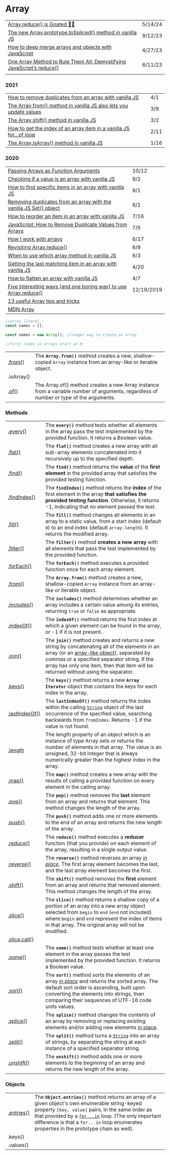# Array

|                                                                                                                                                                                   |         |
| --------------------------------------------------------------------------------------------------------------------------------------------------------------------------------- | ------- |
| [Array.reduce() is Goated 🐐✨](https://dev.to/mattlewandowski93/arrayreduce-is-goated-1f1j?context=digest)                                                                        | 5/14/24 |
| [The new Array.prototype.toSpliced() method in vanilla JS](https://gomakethings.com/the-new-array.prototype.tospliced-method-in-vanilla-js/)                                      | 9/12/23 |
| [How to deep merge arrays and objects with JavaScript](https://gomakethings.com/how-to-deep-merge-arrays-and-objects-with-javascript/)                                            | 4/27/23 |
| [One Array Method to Rule Them All: Demystifying JavaScript’s reduce()](https://blog.devgenius.io/one-array-method-to-rule-them-all-demystifying-javascripts-reduce-410ffe275745) | 6/11/23 |
|                                                                                                                                                                                   |         |

### 2021

|                                                                                                                                                                      |      |
| -------------------------------------------------------------------------------------------------------------------------------------------------------------------- | ---- |
| [How to remove duplicates from an array with vanilla JS](https://gomakethings.com/how-to-remove-duplicates-from-an-array-with-vanilla-js/)                           | 4/1  |
| [The Array.from() method in vanilla JS also lets you update values](https://gomakethings.com/the-array.from-method-in-vanilla-js-also-lets-you-update-values/)       | 3/9  |
| [The Array.shift() method in vanilla JS](https://gomakethings.com/the-array.shift-method-in-vanilla-js/)                                                             | 3/2  |
| [How to get the index of an array item in a vanilla JS for...of loop](https://gomakethings.com/how-to-get-the-index-of-an-array-item-in-a-vanilla-js-for...of-loop/) | 2/11 |
| [The Array.isArray() method in vanilla JS](https://gomakethings.com/the-array.isarray-method-in-vanilla-js/)                                                         | 1/16 |

### 2020

|                                                                                                                                                                                                                          |            |
| ------------------------------------------------------------------------------------------------------------------------------------------------------------------------------------------------------------------------ | ---------- |
| [Passing Arrays as Function Arguments](https://medium.com/dailyjs/passing-arrays-as-function-arguments-c1f3644ecb9c)                                                                                                     | 10/12      |
| [Checking if a value is an array with vanilla JS](https://gomakethings.com/checking-if-a-value-is-an-array-with-vanilla-js/?mc\_cid=1b826fd865\&mc\_eid=\[UNIQID])                                                       | 9/2        |
| [How to find specific items in an array with vanilla JS](https://gomakethings.com/how-to-find-specific-items-in-an-array-with-vanilla-js/?mc\_cid=0ef9486dcc\&mc\_eid=\[UNIQID])                                         | 9/1        |
| [Removing duplicates from an array with the vanilla JS Set() object](https://gomakethings.com/removing-duplicates-from-an-array-with-the-vanilla-js-set-object/?mc\_cid=11d34946a2\&mc\_eid=\[UNIQID])                   | 8/1        |
| [How to reorder an item in an array with vanilla JS](https://gomakethings.com/how-to-reorder-an-item-in-an-array-with-vanilla-js/?mc\_cid=c0083d96b8\&mc\_eid=\[UNIQID])                                                 | 7/16       |
| [JavaScript: How to Remove Duplicate Values from Arrays](https://dev.to/will\_devs/javascript-how-to-remove-duplicate-values-from-arrays-lf0?utm\_source=digest\_mailer\&utm\_medium=email\&utm\_campaign=digest\_email) | 7/5        |
| [How I work with arrays](https://zellwk.com/blog/how-i-work-with-arrays/?ck\_subscriber\_id=420572458)                                                                                                                   | 6/17       |
| [Revisiting Array.reduce()](https://gomakethings.com/revisiting-array.reduce/?mc\_cid=349c39a779\&mc\_eid=\[UNIQID])                                                                                                     | 6/9        |
| [When to use which array method in vanilla JS](https://gomakethings.com/when-to-use-which-array-method-in-vanilla-js/?mc\_cid=c513a900d9\&mc\_eid=\[UNIQID])                                                             | 6/3        |
| [Getting the last matching item in an array with vanilla JS](https://gomakethings.com/getting-the-last-matching-item-in-an-array-with-vanilla-js/?mc\_cid=fbcd1aac35\&mc\_eid=\[UNIQID])                                 | 4/20       |
| [How to flatten an array with vanilla JS](https://gomakethings.com/how-to-flatten-an-array-with-vanilla-js/?mc\_cid=cad6df7f69\&mc\_eid=\[UNIQID])                                                                       | 4/7        |
| [Five interesting ways (and one boring way) to use Array.reduce()](https://gomakethings.com/five-interesting-ways-and-one-boring-way-to-use-array.reduce)                                                                | 12/19/2019 |
| [13 useful Array tips and tricks](https://dev.to/duomly/13-useful-javascript-array-tips-and-tricks-you-should-know-2jfo)                                                                                                 |            |
| [MDN Array](https://developer.mozilla.org/en-US/docs/Web/JavaScript/Reference/Global\_Objects/Array)                                                                                                                     |            |

```javascript
//array literal
const names = [];

const names = new Array(); //longer way to create an array

//first items in arrays start at 0


```

|                                                                                                         |                                                                                                                                        |
| ------------------------------------------------------------------------------------------------------- | -------------------------------------------------------------------------------------------------------------------------------------- |
| [.from()](https://developer.mozilla.org/en-US/docs/Web/JavaScript/Reference/Global\_Objects/Array/from) | The **`Array.from()`** method creates a new, shallow-copied `Array` instance from an array-like or iterable object.                    |
| .isArray()                                                                                              |                                                                                                                                        |
| [.of()](https://developer.mozilla.org/en-US/docs/Web/JavaScript/Reference/Global\_Objects/Array/of)     | The Array.of() method creates a new Array instance from a variable number of arguments, regardless of number or type of the arguments. |

### Methods

|                                                                                                                        |                                                                                                                                                                                                                                                                                                                                                                                                                 |
| ---------------------------------------------------------------------------------------------------------------------- | --------------------------------------------------------------------------------------------------------------------------------------------------------------------------------------------------------------------------------------------------------------------------------------------------------------------------------------------------------------------------------------------------------------- |
| [.every()](https://developer.mozilla.org/en-US/docs/Web/JavaScript/Reference/Global\_Objects/Array/every)              | The **`every()`** method tests whether all elements in the array pass the test implemented by the provided function. It returns a Boolean value.                                                                                                                                                                                                                                                                |
| [.flat()](https://developer.mozilla.org/en-US/docs/Web/JavaScript/Reference/Global\_Objects/Array/flat)                | The **`flat()`** method creates a new array with all sub-array elements concatenated into it recursively up to the specified depth.                                                                                                                                                                                                                                                                             |
| [.find()](https://developer.mozilla.org/en-US/docs/Web/JavaScript/Reference/Global\_Objects/Array/find)                | The **`find()`** method returns the **value** of the **first element** in the provided array that satisfies the provided testing function.                                                                                                                                                                                                                                                                      |
| [.findIndex()](https://developer.mozilla.org/en-US/docs/Web/JavaScript/Reference/Global\_Objects/Array/findIndex)      | The **`findIndex()`** method returns the **index** of the first element in the array **that satisfies the provided testing function**. Otherwise, it returns -1, indicating that no element passed the test.                                                                                                                                                                                                    |
| [.fill()](https://developer.mozilla.org/en-US/docs/Web/JavaScript/Reference/Global\_Objects/Array/fill)                | The **`fill()`** method changes all elements in an array to a static value, from a start index (default `0`) to an end index (default `array.length`). It returns the modified array.                                                                                                                                                                                                                           |
| [.filter()](https://developer.mozilla.org/en-US/docs/Web/JavaScript/Reference/Global\_Objects/Array/filter)            | The **`filter()`** method **creates a new array** with all elements that pass the test implemented by the provided function.                                                                                                                                                                                                                                                                                    |
| [.forEach()](https://developer.mozilla.org/en-US/docs/Web/JavaScript/Reference/Global\_Objects/Array/forEach)          | The **`forEach()`** method executes a provided function once for each array element.                                                                                                                                                                                                                                                                                                                            |
| [.from()](https://developer.mozilla.org/en-US/docs/Web/JavaScript/Reference/Global\_Objects/Array/from)                | The **`Array.from()`** method creates a new, shallow-copied `Array` instance from an array-like or iterable object.                                                                                                                                                                                                                                                                                             |
| [.includes()](https://developer.mozilla.org/en-US/docs/Web/JavaScript/Reference/Global\_Objects/Array/includes)        | The **`includes()`** method determines whether an array includes a certain value among its entries, returning `true` or `false` as appropriate.                                                                                                                                                                                                                                                                 |
| [.indexOf()](https://developer.mozilla.org/en-US/docs/Web/JavaScript/Reference/Global\_Objects/Array/indexOf)          | The **`indexOf()`** method returns the first index at which a given element can be found in the array, or -1 if it is not present.                                                                                                                                                                                                                                                                              |
| [.join()](https://developer.mozilla.org/en-US/docs/Web/JavaScript/Reference/Global\_Objects/Array/join)                | The **`join()`** method creates and returns a new string by concatenating all of the elements in an array (or an [array-like object](https://developer.mozilla.org/en-US/docs/Web/JavaScript/Guide/Indexed\_collections#Working\_with\_array-like\_objects)), separated by commas or a specified separator string. If the array has only one item, then that item will be returned without using the separator. |
| [.keys()](https://developer.mozilla.org/en-US/docs/Web/JavaScript/Reference/Global\_Objects/Array/keys)                | The **`keys()`** method returns a new **`Array Iterator`** object that contains the keys for each index in the array.                                                                                                                                                                                                                                                                                           |
| [.lastIndexOf()](https://developer.mozilla.org/en-US/docs/Web/JavaScript/Reference/Global\_Objects/String/lastIndexOf) | The **`lastIndexOf()`** method returns the index within the calling [`String`](https://developer.mozilla.org/en-US/docs/Web/JavaScript/Reference/Global\_Objects/String) object of the last occurrence of the specified value, searching backwards from `fromIndex`. Returns -1 if the value is not found.                                                                                                      |
| [.length](https://developer.mozilla.org/en-US/docs/Web/JavaScript/Reference/Global\_Objects/Array/length)              | The length property of an object which is an instance of type Array sets or returns the number of elements in that array. The value is an unsigned, 32-bit integer that is always numerically greater than the highest index in the array.                                                                                                                                                                      |
| [.map()](https://developer.mozilla.org/en-US/docs/Web/JavaScript/Reference/Global\_Objects/Array/map)                  | The **`map()`** method creates a new array with the results of calling a provided function on every element in the calling array.                                                                                                                                                                                                                                                                               |
| [.pop()](https://developer.mozilla.org/en-US/docs/Web/JavaScript/Reference/Global\_Objects/Array/pop)                  | The **`pop()`** method removes the **last** element from an array and returns that element. This method changes the length of the array.                                                                                                                                                                                                                                                                        |
| [.push()](https://developer.mozilla.org/en-US/docs/Web/JavaScript/Reference/Global\_Objects/Array/push)                | The **`push()`** method adds one or more elements to the end of an array and returns the new length of the array.                                                                                                                                                                                                                                                                                               |
| [.reduce()](https://developer.mozilla.org/en-US/docs/Web/JavaScript/Reference/Global\_Objects/Array/Reduce)            | The **`reduce()`** method executes a **reducer** function (that you provide) on each element of the array, resulting in a single output value.                                                                                                                                                                                                                                                                  |
| [.reverse()](https://developer.mozilla.org/en-US/docs/Web/JavaScript/Reference/Global\_Objects/Array/reverse)          | The **`reverse()`** method reverses an array [_in place_](https://en.wikipedia.org/wiki/In-place\_algorithm). The first array element becomes the last, and the last array element becomes the first.                                                                                                                                                                                                           |
| [.shift()](https://developer.mozilla.org/en-US/docs/Web/JavaScript/Reference/Global\_Objects/Array/shift)              | The **`shift()`** method removes the **first** element from an array and returns that removed element. This method changes the length of the array.                                                                                                                                                                                                                                                             |
| [.slice()](https://developer.mozilla.org/en-US/docs/Web/JavaScript/Reference/Global\_Objects/Array/slice)              | The **`slice()`** method returns a shallow copy of a portion of an array into a new array object selected from `begin` to `end` (`end` not included) where `begin` and `end` represent the index of items in that array. The original array will not be modified.                                                                                                                                               |
| [.slice.call()](https://stackoverflow.com/questions/7056925/how-does-array-prototype-slice-call-work)                  |                                                                                                                                                                                                                                                                                                                                                                                                                 |
| [.some()](https://developer.mozilla.org/en-US/docs/Web/JavaScript/Reference/Global\_Objects/Array/some)                | The **`some()`** method tests whether at least one element in the array passes the test implemented by the provided function. It returns a Boolean value.                                                                                                                                                                                                                                                       |
| [.sort()](https://developer.mozilla.org/en-US/docs/Web/JavaScript/Reference/Global\_Objects/Array/sort)                | The **`sort()`** method sorts the elements of an array [_in place_](https://en.wikipedia.org/wiki/In-place\_algorithm) and returns the sorted array. The default sort order is ascending, built upon converting the elements into strings, then comparing their sequences of UTF-16 code units values.                                                                                                          |
| [.splice()](https://developer.mozilla.org/en-US/docs/Web/JavaScript/Reference/Global\_Objects/Array/splice)            | The **`splice()`** method changes the contents of an array by removing or replacing existing elements and/or adding new elements [in place](https://en.wikipedia.org/wiki/In-place\_algorithm).                                                                                                                                                                                                                 |
| [.split()](https://developer.mozilla.org/en-US/docs/Web/JavaScript/Reference/Global\_Objects/String/split)             | The **`split()`** method turns a [`String`](https://developer.mozilla.org/en-US/docs/Web/JavaScript/Reference/Global\_Objects/String) into an array of strings, by separating the string at each instance of a specified separator string.                                                                                                                                                                      |
| [.unshift()](https://developer.mozilla.org/en-US/docs/Web/JavaScript/Reference/Global\_Objects/Array/unshift)          | The **`unshift()`** method adds one or more elements to the beginning of an array and returns the new length of the array.                                                                                                                                                                                                                                                                                      |

### Objects

|                                                                                                                |                                                                                                                                                                                                                                                                                                                                                                                                     |
| -------------------------------------------------------------------------------------------------------------- | --------------------------------------------------------------------------------------------------------------------------------------------------------------------------------------------------------------------------------------------------------------------------------------------------------------------------------------------------------------------------------------------------- |
| [.entries()](https://developer.mozilla.org/en-US/docs/Web/JavaScript/Reference/Global\_Objects/Object/entries) | The **`Object.entries()`** method returns an array of a given object's own enumerable string-keyed property `[key, value]` pairs, in the same order as that provided by a [`for...in`](https://developer.mozilla.org/en-US/docs/Web/JavaScript/Reference/Statements/for...in) loop. (The only important difference is that a `for...in` loop enumerates properties in the prototype chain as well). |
| .keys()                                                                                                        |                                                                                                                                                                                                                                                                                                                                                                                                     |
| .values()                                                                                                      |                                                                                                                                                                                                                                                                                                                                                                                                     |
